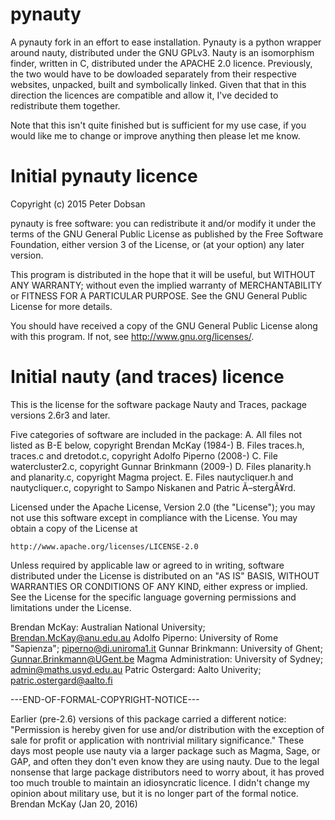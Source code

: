 # pynauty

A pynauty fork in an effort to ease installation. Pynauty is a python wrapper around nauty, distributed under the GNU GPLv3. Nauty is an isomorphism finder, written in C, distributed under the APACHE 2.0 licence. Previously, the two would have to be dowloaded separately from their respective websites, unpacked, built and symbolically linked. Given that that in this direction the licences are compatible and allow it, I've decided to redistribute them together. 

Note that this isn't quite finished but is sufficient for my use case, if you would like me to change or improve anything then please let me know.

# Initial pynauty licence

Copyright (c) 2015 Peter Dobsan

pynauty is free software: you can redistribute it and/or modify it under the terms of the GNU General Public License as published by the Free Software Foundation, either version 3 of the License, or (at your option) any later version.

This program is distributed in the hope that it will be useful, but WITHOUT ANY WARRANTY; without even the implied warranty of MERCHANTABILITY or FITNESS FOR A PARTICULAR PURPOSE. See the GNU General Public License for more details.

You should have received a copy of the GNU General Public License along with this program. If not, see http://www.gnu.org/licenses/.

# Initial nauty  (and traces) licence

This is the license for the software package Nauty and
Traces, package versions 2.6r3 and later.

Five categories of software are included in the package:
A. All files not listed as B-E below, copyright Brendan McKay (1984-)
B. Files traces.h, traces.c and dretodot.c, copyright Adolfo Piperno (2008-)
C. File watercluster2.c, copyright Gunnar Brinkmann (2009-)
D. Files planarity.h and planarity.c, copyright Magma project.
E. Files nautycliquer.h and nautycliquer.c, copyright to Sampo
   Niskanen and Patric Ã–stergÃ¥rd.

Licensed under the Apache License, Version 2.0 (the "License");
you may not use this software except in compliance with the License.
You may obtain a copy of the License at

    http://www.apache.org/licenses/LICENSE-2.0

Unless required by applicable law or agreed to in writing, software
distributed under the License is distributed on an "AS IS" BASIS,
WITHOUT WARRANTIES OR CONDITIONS OF ANY KIND, either express or implied.
See the License for the specific language governing permissions and
limitations under the License.

Brendan McKay: Australian National University; Brendan.McKay@anu.edu.au
Adolfo Piperno: University of Rome "Sapienza"; piperno@di.uniroma1.it
Gunnar Brinkmann: University of Ghent; Gunnar.Brinkmann@UGent.be
Magma Administration: University of Sydney; admin@maths.usyd.edu.au
Patric Ostergard: Aalto Univerity; patric.ostergard@aalto.fi

---END-OF-FORMAL-COPYRIGHT-NOTICE---

Earlier (pre-2.6) versions of this package carried a different
notice: "Permission is hereby given for use and/or distribution
with the exception of sale for profit or application with nontrivial
military significance." These days most people use nauty via a
larger package such as Magma, Sage, or GAP, and often they don't
even know they are using nauty. Due to the legal nonsense that
large package distributors need to worry about, it has proved too
much trouble to maintain an idiosyncratic licence. I didn't change
my opinion about military use, but it is no longer part of the
formal notice. Brendan McKay (Jan 20, 2016)